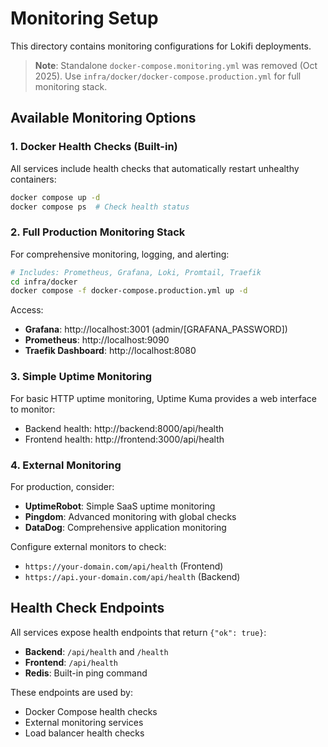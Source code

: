 # Monitoring Setup

This directory contains monitoring configurations for Lokifi deployments.

> **Note**: Standalone `docker-compose.monitoring.yml` was removed (Oct 2025). Use `infra/docker/docker-compose.production.yml` for full monitoring stack.

## Available Monitoring Options

### 1. Docker Health Checks (Built-in)

All services include health checks that automatically restart unhealthy containers:

```bash
docker compose up -d
docker compose ps  # Check health status
```

### 2. Full Production Monitoring Stack

For comprehensive monitoring, logging, and alerting:

```bash
# Includes: Prometheus, Grafana, Loki, Promtail, Traefik
cd infra/docker
docker compose -f docker-compose.production.yml up -d
```

Access:
- **Grafana**: http://localhost:3001 (admin/[GRAFANA_PASSWORD])
- **Prometheus**: http://localhost:9090
- **Traefik Dashboard**: http://localhost:8080

### 3. Simple Uptime Monitoring

For basic HTTP uptime monitoring, Uptime Kuma provides a web interface to monitor:
- Backend health: http://backend:8000/api/health
- Frontend health: http://frontend:3000/api/health

### 4. External Monitoring

For production, consider:
- **UptimeRobot**: Simple SaaS uptime monitoring
- **Pingdom**: Advanced monitoring with global checks
- **DataDog**: Comprehensive application monitoring

Configure external monitors to check:
- `https://your-domain.com/api/health` (Frontend)
- `https://api.your-domain.com/api/health` (Backend)

## Health Check Endpoints

All services expose health endpoints that return `{"ok": true}`:

- **Backend**: `/api/health` and `/health`
- **Frontend**: `/api/health`
- **Redis**: Built-in ping command

These endpoints are used by:
- Docker Compose health checks
- External monitoring services
- Load balancer health checks

